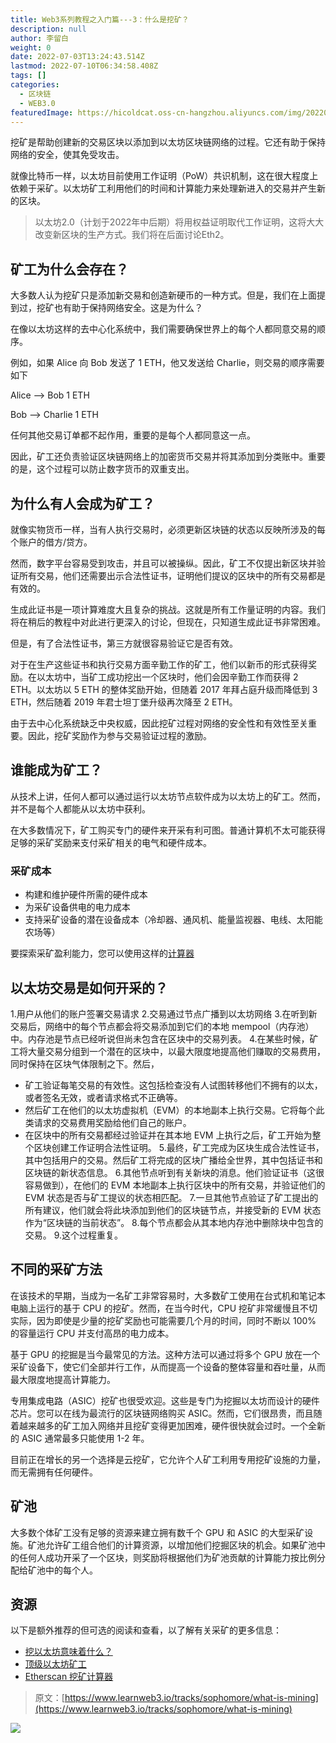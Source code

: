 ```yaml
---
title: Web3系列教程之入门篇---3：什么是挖矿？
description: null
author: 李留白
weight: 0
date: 2022-07-03T13:24:43.514Z
lastmod: 2022-07-10T06:34:58.408Z
tags: []
categories:
  - 区块链
  - WEB3.0
featuredImage: https://hicoldcat.oss-cn-hangzhou.aliyuncs.com/img/20220703215340.png
---
```


挖矿是帮助创建新的交易区块以添加到以太坊区块链网络的过程。它还有助于保持网络的安全，使其免受攻击。

就像比特币一样，以太坊目前使用工作证明（PoW）共识机制，这在很大程度上依赖于采矿。以太坊矿工利用他们的时间和计算能力来处理新进入的交易并产生新的区块。

> 以太坊2.0（计划于2022年中后期）将用权益证明取代工作证明，这将大大改变新区块的生产方式。我们将在后面讨论Eth2。

## 矿工为什么会存在？

 大多数人认为挖矿只是添加新交易和创造新硬币的一种方式。但是，我们在上面提到过，挖矿也有助于保持网络安全。这是为什么？

在像以太坊这样的去中心化系统中，我们需要确保世界上的每个人都同意交易的顺序。

例如，如果 Alice 向 Bob 发送了 1 ETH，他又发送给 Charlie，则交易的顺序需要如下

 Alice --> Bob 1 ETH

Bob -->  Charlie 1 ETH

任何其他交易订单都不起作用，重要的是每个人都同意这一点。

因此，矿工还负责验证区块链网络上的加密货币交易并将其添加到分类账中。重要的是，这个过程可以防止数字货币的双重支出。

## 为什么有人会成为矿工？

就像实物货币一样，当有人执行交易时，必须更新区块链的状态以反映所涉及的每个账户的借方/贷方。

然而，数字平台容易受到攻击，并且可以被操纵。因此，矿工不仅提出新区块并验证所有交易，他们还需要出示合法性证书，证明他们提议的区块中的所有交易都是有效的。

生成此证书是一项计算难度大且复杂的挑战。这就是所有工作量证明的内容。我们将在稍后的教程中对此进行更深入的讨论，但现在，只知道生成此证书非常困难。

但是，有了合法性证书，第三方就很容易验证它是否有效。

对于在生产这些证书和执行交易方面辛勤工作的矿工，他们以新币的形式获得奖励。在以太坊中，当矿工成功挖出一个区块时，他们会因辛勤工作而获得 2 ETH。以太坊以 5 ETH 的整体奖励开始，但随着 2017 年拜占庭升级而降低到 3 ETH，然后随着 2019 年君士坦丁堡升级再次降至 2 ETH。

由于去中心化系统缺乏中央权威，因此挖矿过程对网络的安全性和有效性至关重要。因此，挖矿奖励作为参与交易验证过程的激励。

## 谁能成为矿工？

从技术上讲，任何人都可以通过运行以太坊节点软件成为以太坊上的矿工。然而，并不是每个人都能从以太坊中获利。

在大多数情况下，矿工购买专门的硬件来开采有利可图。普通计算机不太可能获得足够的采矿奖励来支付采矿相关的电气和硬件成本。

### 采矿成本

- 构建和维护硬件所需的硬件成本
- 为采矿设备供电的电力成本
- 支持采矿设备的潜在设备成本（冷却器、通风机、能量监视器、电线、太阳能农场等）

要探索采矿盈利能力，您可以使用这样的[计算器](https://etherscan.io/ether-mining-calculator)

## 以太坊交易是如何开采的？

1.用户从他们的账户签署交易请求
2.交易通过节点广播到以太坊网络
3.在听到新交易后，网络中的每个节点都会将交易添加到它们的本地 mempool（内存池）中。内存池是节点已经听说但尚未包含在区块中的交易列表。
4.在某些时候，矿工将大量交易分组到一个潜在的区块中，以最大限度地提高他们赚取的交易费用，同时保持在区块气体限制之下。然后，
  - 矿工验证每笔交易的有效性。这包括检查没有人试图转移他们不拥有的以太，或者签名无效，或者请求格式不正确等。
  - 然后矿工在他们的以太坊虚拟机（EVM）的本地副本上执行交易。它将每个此类请求的交易费用奖励给他们自己的账户。
  - 在区块中的所有交易都经过验证并在其本地 EVM 上执行之后，矿工开始为整个区块创建工作证明合法性证明。
5.最终，矿工完成为区块生成合法性证书，其中包括用户的交易。然后矿工将完成的区块广播给全世界，其中包括证书和区块链的新状态信息。
6.其他节点听到有关新块的消息。他们验证证书（这很容易做到），在他们的 EVM 本地副本上执行区块中的所有交易，并验证他们的 EVM 状态是否与矿工提议的状态相匹配。
7.一旦其他节点验证了矿工提出的所有建议，他们就会将此块添加到他们的区块链节点，并接受新的 EVM 状态作为“区块链的当前状态”。
8.每个节点都会从其本地内存池中删除块中包含的交易。
9.这个过程重复。

## 不同的采矿方法

在该技术的早期，当成为一名矿工非常容易时，大多数矿工使用在台式机和笔记本电脑上运行的基于 CPU 的挖矿。然而，在当今时代，CPU 挖矿非常缓慢且不切实际，因为即使是少量的挖矿奖励也可能需要几个月的时间，同时不断以 100% 的容量运行 CPU 并支付高昂的电力成本。

基于 GPU 的挖掘是当今最常见的方法。这种方法可以通过将多个 GPU 放在一个采矿设备下，使它们全部并行工作，从而提高一个设备的整体容量和吞吐量，从而最大限度地提高计算能力。

专用集成电路（ASIC）挖矿也很受欢迎。这些是专门为挖掘以太坊而设计的硬件芯片。您可以在线为最流行的区块链网络购买 ASIC。然而，它们很昂贵，而且随着越来越多的矿工加入网络并且挖矿变得更加困难，硬件很快就会过时。一个全新的 ASIC 通常最多只能使用 1-2 年。

目前正在增长的另一个选择是云挖矿，它允许个人矿工利用专用挖矿设施的力量，而无需拥有任何硬件。

## 矿池

大多数个体矿工没有足够的资源来建立拥有数千个 GPU 和 ASIC 的大型采矿设施。矿池允许矿工组合他们的计算资源，以增加他们挖掘区块的机会。如果矿池中的任何人成功开采了一个区块，则奖励将根据他们为矿池贡献的计算能力按比例分配给矿池中的每个人。

## 资源

以下是额外推荐的但可选的阅读和查看，以了解有关采矿的更多信息：

- [挖以太坊意味着什么？](https://docs.ethhub.io/using-ethereum/mining/)
- [顶级以太坊矿工](https://etherscan.io/stat/miner?range=7&blocktype=blocks)
- [Etherscan 挖矿计算器](https://etherscan.io/ether-mining-calculator)

> 原文：[https://www.learnweb3.io/tracks/sophomore/what-is-mining](https://www.learnweb3.io/tracks/sophomore/what-is-mining)

![](https://hicoldcat.oss-cn-hangzhou.aliyuncs.com/img/my.png)

